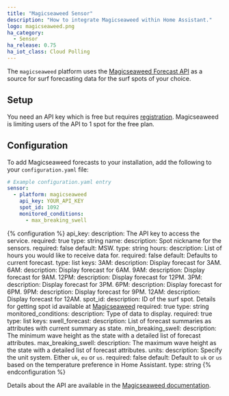 ```yaml
---
title: "Magicseaweed Sensor"
description: "How to integrate Magicseaweed within Home Assistant."
logo: magicseaweed.png
ha_category:
  - Sensor
ha_release: 0.75
ha_iot_class: Cloud Polling
---
```


The `magicseaweed` platform uses the [Magicseaweed Forecast API](https://magicseaweed.com/developer/forecast-api) as a source for surf forecasting data for the surf spots of your choice.

## Setup

You need an API key which is free but requires [registration](https://magicseaweed.com/developer/sign-up). Magicseaweed is limiting users of the API to 1 spot for the free plan.

## Configuration

To add Magicseaweed forecasts to your installation, add the following to your `configuration.yaml` file:

```yaml
# Example configuration.yaml entry
sensor:
  - platform: magicseaweed
    api_key: YOUR_API_KEY
    spot_id: 1092
    monitored_conditions:
      - max_breaking_swell
```

{% configuration %}
api_key:
  description: The API key to access the service.
  required: true
  type: string
name:
  description: Spot nickname for the sensors.
  required: false
  default: MSW.
  type: string
hours:
  description: List of hours you would like to receive data for.
  required: false
  default: Defaults to current forecast.
  type: list
  keys:
    3AM:
      description: Display forecast for 3AM.
    6AM:
      description: Display forecast for 6AM.
    9AM:
      description: Display forecast for 9AM.
    12PM:
      description: Display forecast for 12PM.
    3PM:
      description: Display forecast for 3PM.
    6PM:
      description: Display forecast for 6PM.
    9PM:
      description: Display forecast for 9PM.
    12AM:
      description: Display forecast for 12AM.
spot_id:
  description: ID of the surf spot. Details for getting spot id available at [Magicseaweed](https://magicseaweed.com/developer/forecast-api)
  required: true
  type: string
monitored_conditions:
  description: Type of data to display.
  required: true
  type: list
  keys:
    swell_forecast:
      description: List of forecast summaries as attributes with current summary as state.
    min_breaking_swell:
      description: The minimum wave height as the state with a detailed list of forecast attributes.
    max_breaking_swell:
      description: The maximum wave height as the state with a detailed list of forecast attributes.
units:
  description: Specify the unit system. Either `uk`, `eu` or `us`.
  required: false
  default: Default to `uk` or `us` based on the temperature preference in Home Assistant.
  type: string
{% endconfiguration %}

Details about the API are available in the [Magicseaweed documentation](https://magicseaweed.com/developer/forecast-api).
